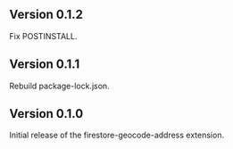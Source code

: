 ## Version 0.1.2

Fix POSTINSTALL.

## Version 0.1.1

Rebuild package-lock.json.

## Version 0.1.0

Initial release of the firestore-geocode-address extension.
